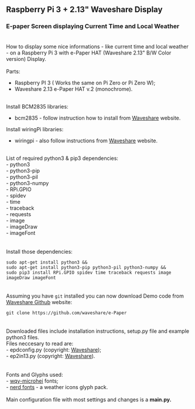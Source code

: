 ## Raspberry Pi 3 + 2.13" Waveshare Display
### E-paper Screen displaying Current Time and Local Weather <br><br>

How to display some nice informations - like current time and local weather - on a Raspberry Pi 3 with e-Paper HAT (Waveshare 2.13" B/W Color version) Display.<br>
<br>
Parts:<br>
- Raspberry PI 3 ( Works the same on Pi Zero or Pi Zero W);<br>
- Waveshare 2.13 e-Paper HAT v.2 (monochrome).<br><br>

Install BCM2835 libraries:<br>
- bcm2835 - follow instruction how to install from <a href="https://www.waveshare.com/wiki/2.13inch_e-Paper_HAT">Waveshare</a> website.<br>

Install wiringPi libraries:<br>
- wiringpi - also follow instructions from <a href="https://www.waveshare.com/wiki/2.13inch_e-Paper_HAT">Waveshare</a> website.<br>
<br>
List of required python3 & pip3 dependencies:<br>
- python3<br>
- python3-pip<br>
- python3-pil<br>
- python3-numpy<br>
- RPi.GPIO<br>
- spidev<br>
- time<br>
- traceback<br>
- requests<br>
- image<br>
- imageDraw<br>
- imageFont<br>
<br>
<br>
Install those dependencies:<br>
<code>
sudo apt-get install python3 && <br>sudo apt-get install python3-pip python3-pil python3-numpy && <br>sudo pip3 install RPi.GPIO spidev time traceback requests image imageDraw imageFont
</code>
<br>
<br>
Assuming you have <code>git</code> installed you can  now download Demo code from <a href="https://github.com/waveshare/e-Paper">Waveshare Github</a> website:<br>
<code>
git clone https://github.com/waveshare/e-Paper
</code>
<br><br>
Downloaded files include installation instructions, setup.py file and example python3 files.<br>
Files neccesary to read are:<br>
- epdconfig.py (copyright: <a href="https://www.waveshare.com/wiki/2.13inch_e-Paper_HAT">Waveshare</a>);<br>
- ep2in13.py (copyright: <a href="https://www.waveshare.com/wiki/2.13inch_e-Paper_HAT">Waveshare</a>).<br><br>
<br>
Fonts and Glyphs used:<br>
- <a href="https://github.com/anthonyfok/fonts-wqy-microhei">wqy-microhei</a> fonts;<br>
- <a href="https://github.com/ryanoasis/nerd-fonts">nerd fonts</a> - a weather icons glyph pack.<br>
<br>
Main configuration file with most settings and changes is a <b>main.py<b>.<br>
<br>
